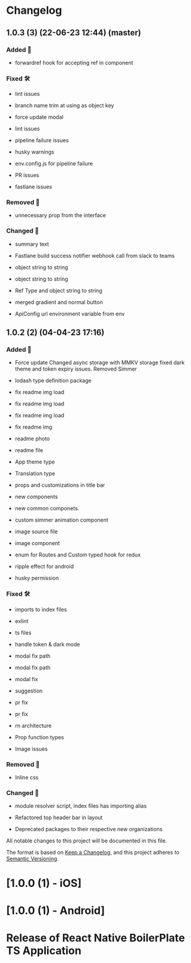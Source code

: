 # Changelog 
 ## 1.0.3 (3) (22-06-23 12:44) (master)
### Added 🎁
-  forwardref hook for accepting ref in component

### Fixed 🛠
-  lint issues

-  branch name trim at using as object key

-  force update modal

-  lint issues

-  pipeline failure issues

-  husky warnings

-  env.config.js for pipeline failure

-  PR issues

-  fastlane issues

### Removed 🚫
-  unnecessary prop from the interface

### Changed 🔁
-  summary text

-  Fastlane build success notifier webhook call from slack to teams

-  object string to string

-  object string to string

-  Ref Type and object string to string

-  merged gradient and normal button

-  ApiConfig url environment variable from env


 
 ## 1.0.2 (2) (04-04-23 17:16)
### Added 🎁
-  Force update Changed async storage with MMKV storage fixed dark theme and token expiry issues. Removed Simmer

-  lodash type definition package

-  fix readme img load

-  fix readme img load

-  fix readme img load

-  fix readme img

-  readme photo

-  readme file

-  App theme type

-  Translation type

-  props and customizations in title bar

-  new components

-  new common componets.

-  custom simmer animation component

-  image source file

-  image component

-  enum for Routes and Custom typed hook for redux

-  ripple effect for android

-  husky permission

### Fixed 🛠
-  imports to index files

-  exlint

-  ts files

-  handle token & dark mode

-  modal fix path

-  modal fix path

-  modal fix

-  suggestion

-  pr fix

-  pr fix

-  rn architecture

-  Prop function types

-  Image issues

### Removed 🚫
-  Inline css

### Changed 🔁
-  module resolver script, index files has importing alias

-  Refactored top header bar in layout

-  Deprecated packages to their respective new organizations




All notable changes to this project will be documented in this file.

The format is based on [Keep a Changelog](https://keepachangelog.com/en/1.0.0/),
and this project adheres to [Semantic Versioning](https://semver.org/spec/v2.0.0.html).

# [1.0.0 (1) - iOS]

# [1.0.0 (1) - Android]

# Release of React Native BoilerPlate TS Application
